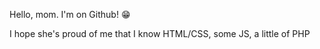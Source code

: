 Hello, mom. I'm on Github! 😁

I hope she's proud of me that I know HTML/CSS, some JS, a little of PHP
